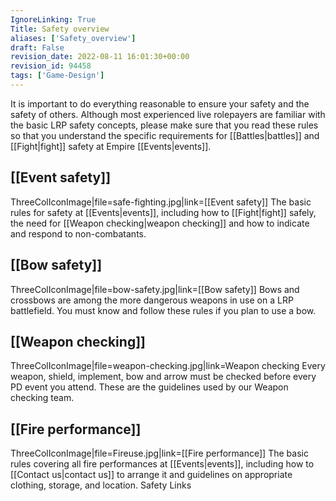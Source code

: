 ```yaml
---
IgnoreLinking: True
Title: Safety overview
aliases: ['Safety_overview']
draft: False
revision_date: 2022-08-11 16:01:30+00:00
revision_id: 94458
tags: ['Game-Design']
---
```


It is important to do everything reasonable to ensure your safety and the safety of others. Although most experienced live rolepayers are familiar with the basic LRP safety concepts, please make sure that you read these rules so that you understand the specific requirements for [[Battles|battles]] and [[Fight|fight]] safety at Empire [[Events|events]].
## [[Event safety]]
ThreeColIconImage|file=safe-fighting.jpg|link=[[Event safety]]
The basic rules for safety at [[Events|events]], including how to [[Fight|fight]] safely, the need for [[Weapon checking|weapon checking]] and how to indicate and respond to non-combatants.
## [[Bow safety]]
ThreeColIconImage|file=bow-safety.jpg|link=[[Bow safety]]
Bows and crossbows are among the more dangerous weapons in use on a LRP battlefield. You must know and follow these rules if you plan to use a bow.
## [[Weapon checking]]
ThreeColIconImage|file=weapon-checking.jpg|link=Weapon checking
Every weapon, shield, implement, bow and arrow must be checked before every PD event you attend. These are the guidelines used by our Weapon checking team.
## [[Fire performance]]
ThreeColIconImage|file=Fireuse.jpg|link=[[Fire performance]]
The basic rules covering all fire performances at [[Events|events]], including how to [[Contact us|contact us]] to arrange it and guidelines on appropriate clothing, storage, and location.
Safety Links